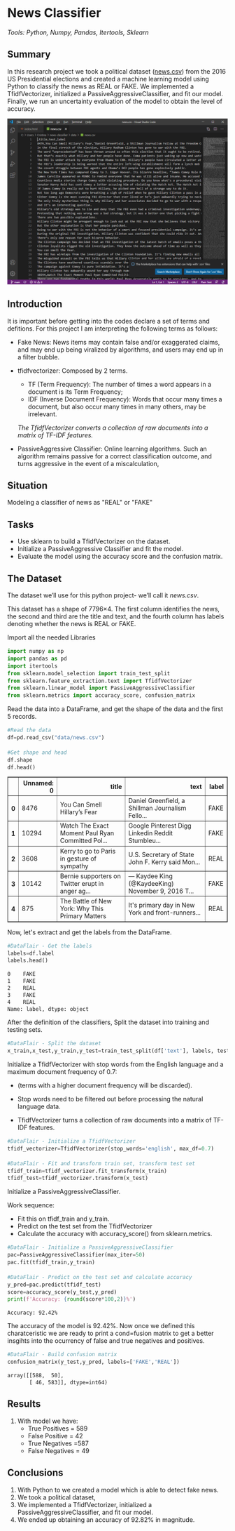 
# News Classifier

  _Tools:  Python, Numpy, Pandas, Itertools, Sklearn_

## Summary

In this research project we took a political dataset ([news.csv]("/data/news.csv")) from the 2016 US Presidential elections and created a machine learning model using Python to classify the news as REAL or FAKE. We implemented a TfidfVectorizer, initialized a PassiveAggressiveClassifier, and fit our model. Finally, we run an uncertainty evaluation of the model to obtain the level of accuracy.

![cvs News](images/cvs.png)

## Introduction

It is important before getting into the codes declare a set of  terms and defitions. For this project I am interpreting the following terms as follows:

+ Fake News: News items may contain false and/or exaggerated claims, and may end up being viralized by algorithms, and users may end up in a filter bubble. 

+ tfidfvectorizer:  Composed by 2 terms. 
    - TF (Term Frequency): The number of times a word appears in a document is its Term Frequency; 
    - IDF (Inverse Document Frequency): Words that occur many times a document, but also occur many times in many others, may be irrelevant.
    
    <em>The TfidfVectorizer converts a collection of raw documents into a matrix of TF-IDF features.</em>

+ PassiveAggressive Classifier: Online learning algorithms. Such an algorithm remains passive for a correct classification outcome, and turns aggressive in the event of a miscalculation,

## Situation

Modeling a classifier of news as "REAL" or  "FAKE"

## Tasks

* Use sklearn to build a TfidfVectorizer on the dataset. 
* Initialize a PassiveAggressive Classifier and fit the model. 
* Evaluate the model using the accuracy score and the confusion matrix.

## The Dataset

The dataset we’ll use for this python project- we’ll call it <em>news.csv</em>. 

This dataset has a shape of 7796×4. The first column identifies the news, the second and third are the title and text, and the fourth column has labels denoting whether the news is REAL or FAKE. 

Import all the needed Libraries


```python
import numpy as np
import pandas as pd
import itertools
from sklearn.model_selection import train_test_split
from sklearn.feature_extraction.text import TfidfVectorizer
from sklearn.linear_model import PassiveAggressiveClassifier
from sklearn.metrics import accuracy_score, confusion_matrix
```

Read the data into a DataFrame, and get the shape of the data and the first 5 records.


```python
#Read the data
df=pd.read_csv("data/news.csv")

#Get shape and head
df.shape
df.head()
```




<div>
<style scoped>
    .dataframe tbody tr th:only-of-type {
        vertical-align: middle;
    }

    .dataframe tbody tr th {
        vertical-align: top;
    }

    .dataframe thead th {
        text-align: right;
    }
</style>
<table border="1" class="dataframe">
  <thead>
    <tr style="text-align: right;">
      <th></th>
      <th>Unnamed: 0</th>
      <th>title</th>
      <th>text</th>
      <th>label</th>
    </tr>
  </thead>
  <tbody>
    <tr>
      <th>0</th>
      <td>8476</td>
      <td>You Can Smell Hillary’s Fear</td>
      <td>Daniel Greenfield, a Shillman Journalism Fello...</td>
      <td>FAKE</td>
    </tr>
    <tr>
      <th>1</th>
      <td>10294</td>
      <td>Watch The Exact Moment Paul Ryan Committed Pol...</td>
      <td>Google Pinterest Digg Linkedin Reddit Stumbleu...</td>
      <td>FAKE</td>
    </tr>
    <tr>
      <th>2</th>
      <td>3608</td>
      <td>Kerry to go to Paris in gesture of sympathy</td>
      <td>U.S. Secretary of State John F. Kerry said Mon...</td>
      <td>REAL</td>
    </tr>
    <tr>
      <th>3</th>
      <td>10142</td>
      <td>Bernie supporters on Twitter erupt in anger ag...</td>
      <td>— Kaydee King (@KaydeeKing) November 9, 2016 T...</td>
      <td>FAKE</td>
    </tr>
    <tr>
      <th>4</th>
      <td>875</td>
      <td>The Battle of New York: Why This Primary Matters</td>
      <td>It's primary day in New York and front-runners...</td>
      <td>REAL</td>
    </tr>
  </tbody>
</table>
</div>



Now, let's extract and get the labels from the DataFrame.


```python
#DataFlair - Get the labels
labels=df.label
labels.head()
```




    0    FAKE
    1    FAKE
    2    REAL
    3    FAKE
    4    REAL
    Name: label, dtype: object



After the definition of the classifiers, Split the dataset into training and testing sets.


```python
#DataFlair - Split the dataset
x_train,x_test,y_train,y_test=train_test_split(df['text'], labels, test_size=0.2, random_state=7)
```

Initialize a TfidfVectorizer with stop words from the English language and a maximum document frequency of 0.7:

* (terms with a higher document frequency will be discarded).

* Stop words need to be filtered out before processing the natural language data. 

* TfidfVectorizer turns a collection of raw documents into a matrix of TF-IDF features.




```python
#DataFlair - Initialize a TfidfVectorizer
tfidf_vectorizer=TfidfVectorizer(stop_words='english', max_df=0.7)

#DataFlair - Fit and transform train set, transform test set
tfidf_train=tfidf_vectorizer.fit_transform(x_train) 
tfidf_test=tfidf_vectorizer.transform(x_test)
```

Initialize a PassiveAggressiveClassifier. 

Work sequence:

* Fit this on tfidf_train and y_train.
* Predict on the test set from the TfidfVectorizer
* Calculate the accuracy with accuracy_score() from sklearn.metrics.



```python
#DataFlair - Initialize a PassiveAggressiveClassifier
pac=PassiveAggressiveClassifier(max_iter=50)
pac.fit(tfidf_train,y_train)

#DataFlair - Predict on the test set and calculate accuracy
y_pred=pac.predict(tfidf_test)
score=accuracy_score(y_test,y_pred)
print(f'Accuracy: {round(score*100,2)}%')
```

    Accuracy: 92.42%
    

The accuracy of the model is 92.42%. Now once we defined this charatceristic we are ready to print a cond=fusion matrix to get a better insgihts into the ocurrency of false and true negatives and positives.


```python
#DataFlair - Build confusion matrix
confusion_matrix(y_test,y_pred, labels=['FAKE','REAL'])
```




    array([[588,  50],
           [ 46, 583]], dtype=int64)



## Results

1. With model we have:
    + True Positives = 589
    + False Positive = 42
    + True Negatives =587
    + False Negatives = 49


## Conclusions

1. With Python to we created a model which is able to detect fake news. 
2. We took a political dataset, 
3. We implemented a TfidfVectorizer, initialized a PassiveAggressiveClassifier, and fit our model.
3. We ended up obtaining an accuracy of 92.82% in magnitude.















